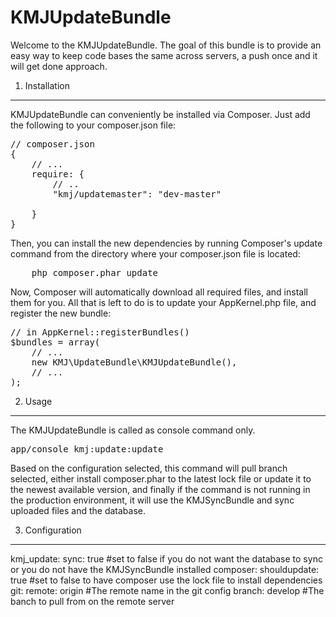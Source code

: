 KMJUpdateBundle
================================


Welcome to the KMJUpdateBundle. The goal of this bundle is to provide an easy way to keep code bases the same across servers, a push once and it will get done approach.


1) Installation
----------------------------------

KMJUpdateBundle can conveniently be installed via Composer. Just add the following to your composer.json file:

<pre>
// composer.json
{
    // ...
    require: {
        // ..
        "kmj/updatemaster": "dev-master"

    }
}
</pre>


Then, you can install the new dependencies by running Composer's update command from the directory where your composer.json file is located:

<pre>
    php composer.phar update
</pre>


Now, Composer will automatically download all required files, and install them for you. All that is left to do is to update your AppKernel.php file, and register the new bundle:

<pre>
// in AppKernel::registerBundles()
$bundles = array(
    // ...
    new KMJ\UpdateBundle\KMJUpdateBundle(),
    // ...
);
</pre>



2) Usage
----------------------------------

The KMJUpdateBundle is called as console command only.

<pre>
app/console kmj:update:update
</pre>

Based on the configuration selected, this command will pull branch selected, 
either install composer.phar to the latest lock file or update it to the newest available version, and finally if the command is not running in 
the production environment, it will use the KMJSyncBundle and sync uploaded files and the database.


3) Configuration
----------------------------------

kmj_update:
  sync: true                #set to false if you do not want the database to sync or you do not have the KMJSyncBundle installed
  composer:
    shouldupdate: true      #set to false to have composer use the lock file to install dependencies
  git:
    remote: origin          #The remote name in the git config
    branch: develop         #The banch to pull from on the remote server